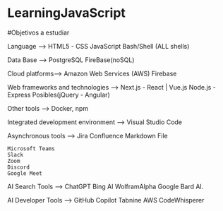 # LearningJavaScript

#Objetivos a estudiar

Language -->
    HTML5 - CSS
    JavaScript
    Bash/Shell (ALL shells)

Data Base -->
    PostgreSQL
    FireBase(noSQL)

Cloud platforms-->
    Amazon Web Services (AWS)
    Firebase

Web frameworks and technologies -->
    Next.js - React     | Vue.js
    Node.js - Express
        Posibles(jQuery - Angular)

Other tools -->
    Docker, npm

Integrated development environment -->
    Visual Studio Code
    
Asynchronous tools -->
    Jira
    Confluence
    Markdown File

    Microsoft Teams
    Slack
    Zoom
    Discord
    Google Meet

AI Search Tools -->
    ChatGPT
    Bing AI
    WolframAlpha
    Google Bard AI.

AI Developer Tools -->
    GitHub Copilot
    Tabnine
    AWS CodeWhisperer